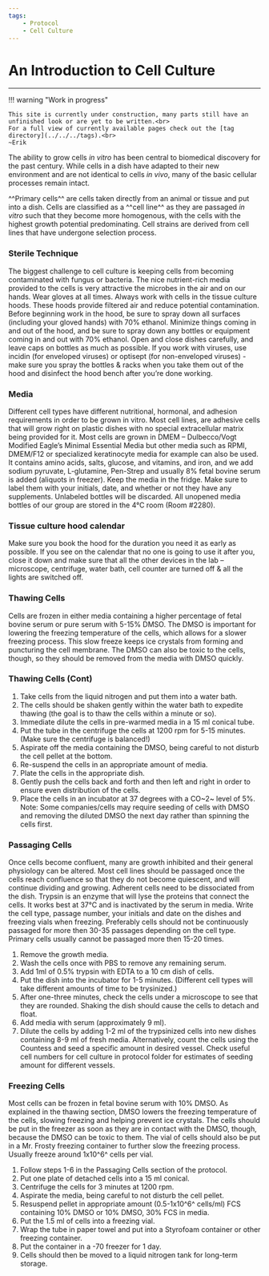 ```yaml
---
tags:
    - Protocol
    - Cell Culture
---
```


# An Introduction to Cell Culture

---

!!! warning "Work in progress"

    This site is currently under construction, many parts still have an unfinished look or are yet to be written.<br>
    For a full view of currently available pages check out the [tag directory](../../../tags).<br>
    ~Erik

The ability to grow cells *in vitro* has been central to biomedical discovery for the past century. While cells in a dish have adapted to their new environment and are not identical to cells *in vivo*, many of the basic cellular processes remain intact. 

^^Primary cells^^ are cells taken directly from an animal or tissue and put into a dish.  Cells are classified as a ^^cell line^^ as they are passaged *in vitro* such that they become more homogenous, with the cells with the highest growth potential predominating.  Cell strains are derived from cell lines that have undergone selection process. 

### Sterile Technique
The biggest challenge to cell culture is keeping cells from becoming contaminated with fungus or bacteria.  The nice nutrient-rich media provided to the cells is very attractive the microbes in the air and on our hands.  Wear gloves at all times.   Always work with cells in the tissue culture hoods.  These hoods provide filtered air and reduce potential contamination.  Before beginning work in the hood, be sure to spray down all surfaces (including your gloved hands) with 70% ethanol.  Minimize things coming in and out of the hood, and be sure to spray down any bottles or equipment coming in and out with 70% ethanol.  Open and close dishes carefully, and leave caps on bottles as much as possible. If you work with viruses, use incidin (for enveloped viruses) or optisept (for non-enveloped viruses) - make sure you spray the bottles & racks when you take them out of the hood and disinfect the hood bench after you’re done working. 

### Media
Different cell types have different nutritional, hormonal, and adhesion requirements in order to be grown in vitro.  Most cell lines, are adhesive cells that will grow right on plastic dishes with no special extracellular matrix being provided for it.  Most cells are grown in DMEM – Dulbecco/Vogt Modified Eagle’s Minimal Essential Media but other media such as RPMI, DMEM/F12 or specialized keratinocyte media for example can also be used.  It contains amino acids, salts, glucose, and vitamins, and iron, and we add sodium pyruvate, L-glutamine, Pen-Strep and usually 8% fetal bovine serum is added (aliquots in freezer). Keep the media in the fridge. Make sure to label them with your initials, date, and whether or not they have any supplements. Unlabeled bottles will be discarded. All unopened media bottles of our group are stored in the 4°C room (Room #2280).

### Tissue culture hood calendar
Make sure you book the hood for the duration you need it as early as possible. If you see on the calendar that no one is going to use it after you, close it down and make sure that all the other devices in the lab – microscope, centrifuge, water bath, cell counter are turned off & all the lights are switched off.

### Thawing Cells
Cells are frozen in either media containing a higher percentage of fetal bovine serum or pure serum with 5-15% DMSO.  The DMSO is important for lowering the freezing temperature of the cells, which allows for a slower freezing process.  This slow freeze keeps ice crystals from forming and puncturing the cell membrane.  The DMSO can also be toxic to the cells, though, so they should be removed from the media with DMSO quickly.  


### Thawing Cells (Cont)

1.	Take cells from the liquid nitrogen and put them into a water bath. 
2.	The cells should be shaken gently within the water bath to expedite thawing (the goal is to thaw the cells within a minute or so).
3.	Immediate dilute the cells in pre-warmed media in a 15 ml conical tube.
4.	Put the tube in the centrifuge the cells at 1200 rpm for 5-15 minutes.  (Make sure the centrifuge is balanced!)
5.	Aspirate off the media containing the DMSO, being careful to not disturb the cell pellet at the bottom.
6.	Re-suspend the cells in an appropriate amount of media.
7.	Plate the cells in the appropriate dish.  
8.	Gently push the cells back and forth and then left and right in order to ensure even distribution of the cells.
9.	Place the cells in an incubator at 37 degrees with a CO~2~ level of 5%.
Note: Some companies/cells may require seeding of cells with DMSO and removing the diluted DMSO the next day rather than spinning the cells first.

### Passaging Cells
Once cells become confluent, many are growth inhibited and their general physiology can be altered.  Most cell lines should be passaged once the cells reach confluence so that they do not become quiescent, and will continue dividing and growing.   Adherent cells need to be dissociated from the dish.  Trypsin is an enzyme that will lyse the proteins that connect the cells.  It works best at 37°C and is inactivated by the serum in media.  Write the cell type, passage number, your initials and date on the dishes and freezing vials when freezing. Preferably cells should not be continuously passaged for more then 30-35 passages depending on the cell type. Primary cells usually cannot be passaged more then 15-20 times.  

1.	Remove the growth media.
2.	Wash the cells once with PBS to remove any remaining serum.
3.	Add 1ml of 0.5% trypsin with EDTA to a 10 cm dish of cells.
4.	Put the dish into the incubator for 1-5 minutes.  (Different cell types will take different amounts of time to be trysinized.)
5.	After one-three minutes, check the cells under a microscope to see that they are rounded. Shaking the dish should cause the cells to detach and float.
6.	Add media with serum (approximately 9 ml).
7.	Dilute the cells by adding 1-2 ml of the trypsinized cells into new dishes containing 8-9 ml of fresh media. Alternatively, count the cells using the Countess and seed a specific amount in desired vessel. Check useful cell numbers for cell culture in protocol folder for estimates of seeding amount for different vessels.

### Freezing Cells
Most cells can be frozen in fetal bovine serum with 10% DMSO.  As explained in the thawing section, DMSO lowers the freezing temperature of the cells, slowing freezing and helping prevent ice crystals.  The cells should be put in the freezer as soon as they are in contact with the DMSO, though, because the DMSO can be toxic to them.  The vial of cells should also be put in a Mr. Frosty freezing container to further slow the freezing process. Usually freeze around 1x10^6^ cells per vial.

1.	Follow steps 1-6 in the Passaging Cells section of the protocol.
2.	Put one plate of detached cells into a 15 ml conical.
3.	Centrifuge the cells for 3 minutes at 1200 rpm.
4.	Aspirate the media, being careful to not disturb the cell pellet.
5.	Resuspend pellet in appropriate amount (0.5-1x10^6^ cells/ml) FCS containing 10% DMSO or 10% DMSO, 30% FCS in media.
6.	Put the 1.5 ml of cells into a freezing vial.
7.	Wrap the tube in paper towel and put into a Styrofoam container or other freezing container.
8.	Put the container in a -70 freezer for 1 day.
9.	Cells should then be moved to a liquid nitrogen tank for long-term storage.

